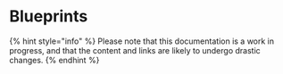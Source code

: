# Blueprints

{% hint style="info" %}
Please note that this documentation is a work in progress, and that the content and links are likely to undergo drastic changes.
{% endhint %}


